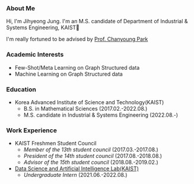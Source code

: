 ### About Me
Hi, I'm Jihyeong Jung. I'm an M.S. candidate of Department of Industrial & Systems Engineering, KAIST👋

I'm really fortuned to be advised by [Prof. Chanyoung Park](http://dsail.kaist.ac.kr/professor/)

### Academic Interests
* Few-Shot/Meta Learning on Graph Structured data
* Machine Learning on Graph Structured data

### Education
* Korea Advanced Institute of Science and Technology(KAIST)
  - B.S. in Mathematical Sciences (2017.02.-2022.08.)
  - M.S. candidate in Industrial & Systems Engineering (2022.08.-)

### Work Experience
* KAIST Freshmen Student Council
  - _Member of the 13th student council <Garam>_ (2017.03.-2017.08.)
  - _President of the 14th student council <Raon>_ (2017.08.-2018.08.)
  - _Advisor of the 15th student council <Harang>_ (2018.08.-2019.02.)
* [Data Science and Artificial Intelligence Lab(KAIST)](http://dsail.kaist.ac.kr/)
  - _Undergraduate Intern_ (2021.06.-2022.08.)

<!--
**JhngJng/JhngJng** is a ✨ _special_ ✨ repository because its `README.md` (this file) appears on your GitHub profile.

Here are some ideas to get you started:

- 🔭 I’m currently working on ...
- 🌱 I’m currently learning ...
- 👯 I’m looking to collaborate on ...
- 🤔 I’m looking for help with ...
- 💬 Ask me about ...
- 📫 How to reach me: ...
- 😄 Pronouns: ...
- ⚡ Fun fact: ...
-->
